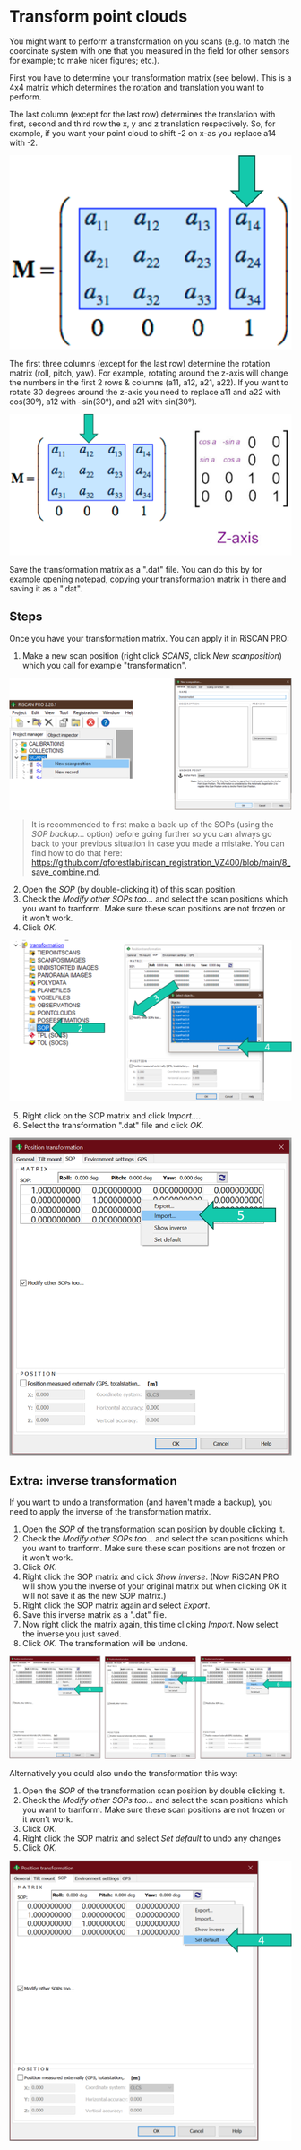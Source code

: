 # Transform point clouds 
You might want to perform a transformation on you scans (e.g. to match the coordinate system with one that you measured in the field for other sensors for example; to make nicer figures; etc.).

First you have to determine your transformation matrix (see below). This is a 4x4 matrix which determines the rotation and translation you want to perform. 

The last column (except for the last row) determines the translation with first, second and third row the x, y and z translation respectively. So, for example, if you want your point cloud to shift -2 on x-as you replace a14 with -2.

![transform-0](./img/2_transform-0.png)

The first three columns (except for the last row) determine the rotation matrix (roll, pitch, yaw). For example, rotating around the z-axis will change the numbers in the first 2 rows & columns (a11, a12, a21, a22). If you want to rotate 30 degrees around the z-axis you need to replace a11 and a22 with cos(30°), a12 with –sin(30°), and a21 with sin(30°).

![transform-1](./img/2_transform-1.png)

Save the transformation matrix as a ".dat" file. You can do this by for example opening notepad, copying your transformation matrix in there and saving it as a ".dat".

## Steps
Once you have your transformation matrix. You can apply it in RiSCAN PRO:

1. Make a new scan position (right click *SCANS*, click *New scanposition*) which you call for example "transformation".

![transform-1](./img/2_transform-2.png)

> It is recommended to first make a back-up of the SOPs (using the *SOP backup...* option) before going further so you can always go back to your previous situation in case you made a mistake. You can find how to do that here: https://github.com/qforestlab/riscan_registration_VZ400/blob/main/8_save_combine.md.

2. Open the *SOP* (by double-clicking it) of this scan position.
3. Check the *Modify other SOPs too…* and select the scan positions which you want to tranform. Make sure these scan positions are not frozen or it won't work. 
4. Click *OK*. 

![transform-1](./img/2_transform-3.png)

5. Right click on the SOP matrix and click *Import...*. 
6. Select the transformation ".dat" file and click *OK*.

![transform-1](./img/2_transform-4.png)

## Extra: inverse transformation

If you want to undo a transformation (and haven't made a backup), you need to apply the inverse of the transformation matrix.

1. Open the *SOP* of the transformation scan position by double clicking it. 
2. Check the *Modify other SOPs too…* and select the scan positions which you want to tranform. Make sure these scan positions are not frozen or it won't work. 
3. Click *OK*. 
4. Right click the SOP matrix and click *Show inverse*. (Now RiSCAN PRO will show you the inverse of your original matrix but when clicking OK it will not save it as the new SOP matrix.)
5. Right click the SOP matrix again and select *Export*. 
6. Save this inverse matrix as a ".dat" file.
7. Now right click the matrix again, this time clicking *Import*. Now select the inverse you just saved.
8. Click *OK*. The transformation will be undone.

![transform-1](./img/2_transform-5.png)

Alternatively you could also undo the transformation this way:

1. Open the *SOP* of the transformation scan position by double clicking it. 
2. Check the *Modify other SOPs too…* and select the scan positions which you want to tranform. Make sure these scan positions are not frozen or it won't work. 
3. Click *OK*.
4. Right click the SOP matrix and select *Set default* to undo any changes
5. Click *OK*.

![transform-1](./img/2_transform-6.png)